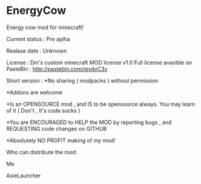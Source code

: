 EnergyCow
=========

Energy cow mod for minecraft!

Current status : Pre aplha

Realase date : Unknown

License :  Din's custom minecraft MOD license v1.0 
Full license avavible on PasteBin :  http://pastebin.com/qjvdvC3v

Short version : 
*No sharing ( modpacks ) without permission

*Addons are welcome

*Is an OPENSOURCE mod , and IS  to be opensource always. You may learn of it ( Don't , It's code sucks )

*You are ENCOURAGED to HELP the MOD by reporting bugs , and REQUESTING code changes on GITHUB

*Absolutely NO PROFIT making of my mod!

Who can distribute the mod:

Me

AsieLauncher



